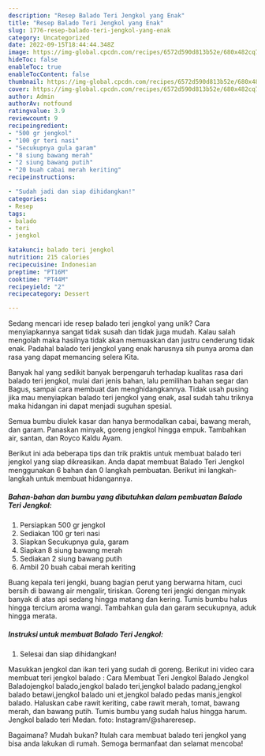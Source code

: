 ```yaml
---
description: "Resep Balado Teri Jengkol yang Enak"
title: "Resep Balado Teri Jengkol yang Enak"
slug: 1776-resep-balado-teri-jengkol-yang-enak
category: Uncategorized
date: 2022-09-15T18:44:44.348Z
image: https://img-global.cpcdn.com/recipes/6572d590d813b52e/680x482cq70/balado-teri-jengkol-foto-resep-utama.jpg
hideToc: false
enableToc: true
enableTocContent: false
thumbnail: https://img-global.cpcdn.com/recipes/6572d590d813b52e/680x482cq70/balado-teri-jengkol-foto-resep-utama.jpg
cover: https://img-global.cpcdn.com/recipes/6572d590d813b52e/680x482cq70/balado-teri-jengkol-foto-resep-utama.jpg
author: Admin
authorAv: notfound
ratingvalue: 3.9
reviewcount: 9
recipeingredient:
- "500 gr jengkol"
- "100 gr teri nasi"
- "Secukupnya gula garam"
- "8 siung bawang merah"
- "2 siung bawang putih"
- "20 buah cabai merah keriting"
recipeinstructions:

- "Sudah jadi dan siap dihidangkan!"
categories:
- Resep
tags:
- balado
- teri
- jengkol

katakunci: balado teri jengkol 
nutrition: 215 calories
recipecuisine: Indonesian
preptime: "PT16M"
cooktime: "PT44M"
recipeyield: "2"
recipecategory: Dessert

---
```





Sedang mencari ide resep balado teri jengkol yang unik? Cara menyiapkannya sangat tidak susah dan tidak juga mudah. Kalau salah mengolah maka hasilnya tidak akan memuaskan dan justru cenderung tidak enak. Padahal balado teri jengkol yang enak harusnya sih punya aroma dan rasa yang dapat memancing selera Kita.





Banyak hal yang sedikit banyak berpengaruh terhadap kualitas rasa dari balado teri jengkol, mulai dari jenis bahan, lalu pemilihan bahan segar dan Bagus, sampai cara membuat dan menghidangkannya. Tidak usah pusing jika mau menyiapkan balado teri jengkol yang enak,      asal sudah tahu triknya maka hidangan ini dapat menjadi suguhan spesial.














Semua bumbu diulek kasar dan hanya bermodalkan cabai, bawang merah, dan garam. Panaskan minyak, goreng jengkol hingga empuk. Tambahkan air, santan, dan Royco Kaldu Ayam.






Berikut ini ada beberapa tips dan trik praktis untuk membuat balado teri jengkol yang siap dikreasikan. Anda dapat membuat Balado Teri Jengkol menggunakan 6 bahan dan 0 langkah pembuatan. Berikut ini langkah-langkah untuk membuat hidangannya.

<!--inarticleads1-->

##### Bahan-bahan dan bumbu yang dibutuhkan dalam pembuatan Balado Teri Jengkol:

1. Persiapkan 500 gr jengkol
1. Sediakan 100 gr teri nasi
1. Siapkan Secukupnya gula, garam
1. Siapkan 8 siung bawang merah
1. Sediakan 2 siung bawang putih
1. Ambil 20 buah cabai merah keriting


Buang kepala teri jengki, buang bagian perut yang berwarna hitam, cuci bersih di bawang air mengalir, tiriskan. Goreng teri jengki dengan minyak banyak di atas api sedang hingga matang dan kering. Tumis bumbu halus hingga tercium aroma wangi. Tambahkan gula dan garam secukupnya, aduk hingga merata. 

<!--inarticleads2-->

##### Instruksi untuk membuat Balado Teri Jengkol:


1. Selesai dan siap dihidangkan!

Masukkan jengkol dan ikan teri yang sudah di goreng. Berikut ini video cara membuat teri jengkol balado : Cara Membuat Teri Jengkol Balado Jengkol Baladojengkol balado,jengkol balado teri,jengkol balado padang,jengkol balado betawi,jengkol balado uni et,jengkol balado pedas manis,jengkol balado. Haluskan cabe rawit keriting, cabe rawit merah, tomat, bawang merah, dan bawang putih. Tumis bumbu yang sudah halus hingga harum. Jengkol balado teri Medan. foto: Instagram/@shareresep. 

Bagaimana? Mudah bukan? Itulah cara membuat balado teri jengkol yang bisa anda lakukan di rumah. Semoga bermanfaat dan selamat mencoba!
